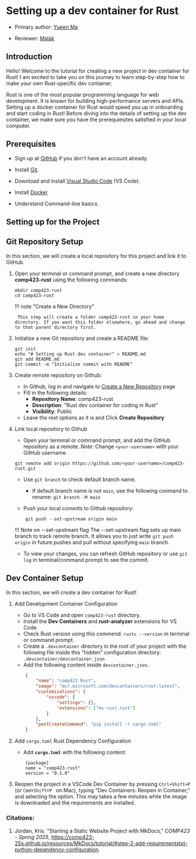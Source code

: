# Setting up a dev container for Rust

* Primary author: [Yueen Ma](https://github.com/myueen)

* Reviewer: [Malak](https://github.com/malaksoubai)

## Introduction

Hello! Welcome to the tutorial for creating a new project in dev container for Rust! I am excited to take you on this journey to learn step-by-step how to make your own Rust-specific dev container. 

Rust is one of the most popular programming language for web development. It is known for building high-performance servers and APIs. Setting up a docker container for Rust would speed you up in onboarding and start coding in Rust! Before diving into the details of setting up the dev container, we make sure you have the prerequiesites satisfied in your local computer. 


## Prerequisites
- Sign up at [GitHub](https://github.com/) if you don't have an account already. 

- Install [Git](https://git-scm.com/book/en/v2/Getting-Started-Installing-Git). 

- Download and install [Visual Studio Code](https://code.visualstudio.com/) (VS Code). 

- Install [Docker](https://www.docker.com/products/docker-desktop/)

- Understand Command-line basics. 


## **Setting up for the Project**

## Git Repository Setup
In this section, we will create a local repository for this project and link it to GitHub. 

1. Open your terminal or command prompt, and create a new directory **comp423-rust** using the following commands: 

    ```console
    mkdir comp423-rust
    cd comp423-rust
    ```

    !!! note "Create a New Directory"

        This step will create a folder comp423-rust in your home directory. If you want this folder elsewhere, go ahead and change to that parent directory first. 

 
2. Initialize a new Git repository and create a README file: 

    ```console
    git init
    echo "# Setting up Rust dev container" > README.md
    git add README.md
    git commit -m "Initialize commit with README"
    ```


3. Create remote repository on Github: 
    - In Github, log in and navigate to [Create a New Repository](https://github.com/new) page
    - Fill in the following details: 
        - **Repository Name**: comp423-rust
        - **Description**: "Rust dev container for coding in Rust"
        - **Visibility**: Public
    - Leave the rest options as it is and Click **Create Repository**


4. Link local repository to Github
    - Open your terminal or command prompt, and add the GitHub repository as a remote. *Note*: Change ```<your-username>``` with your GitHub username. 

    ```console
    git remote add origin https://github.com/<your-username>/comp423-rust.git
    ```

    - Use ```git branch``` to check default branch name. 
        - If default branch name is not ```main```, use the following conmand to rename: ```git branch -M main```

    - Push your local commits to Github repository:

    ```console
        git push --set-upstream origin main
    ```
    !!! Note on --set-upstream flag
        The --set-upstream flag sets up main branch to track remote branch. It allows you to just write ```git push origin``` in future pushes and pull without specifying ```main``` branch. 

    - To view your changes, you can refresh GitHub repository or use ```git log``` in terminal/command prompt to see the commit. 




## Dev Container Setup
In this section, we will create a dev container for Rust! 

1. Add Development Container Configuration
    - Go to VS Code and open ```comp423-rust``` directory. 
    - Install the **Dev Containers** and **rust-analyzer** extensions for VS Code.
    - Check Rust version using this commend: ```rustc --version``` in terminal or command prompt. 
    - Create a ```.devcontainer``` directory in the root of your project with the following file inside this "hidden" configuration directory: ```.devcontainer/devcontainer.json```
    - Add the following content inside ```devcontainer.json```. 

    ```json
        {
            "name": "comp423 Rust",
            "image": "mcr.microsoft.com/devcontainers/rust:latest",
            "customizations": {
                "vscode": {
                    "settings": {},
                    "extensions": ["ms-rust.rust"]
                }
            },
            "postCreateCommand": "pip install -r cargo.toml"
        }
    ```


2. Add ```cargo.toml``` Rust Dependency Configuration
    - Add **```cargo.toml```** with the following content: 
    ```
        [package]
        name = "comp423-rust"
        version = "0.1.0"
     ```

3. Reopen the project in a VSCode Dev Container by pressing ```Ctrl+Shift+P``` (or ```Cmd+Shift+P ``` on Mac), typing "Dev Containers: Reopen in Container," and selecting the option. This may takes a few minutes while the image is downloaded and the requirements are installed.








### Citations: 
1. Jordan, Kris. "Starting a Static Website Project with MkDocs," _COMP423 - Spring 2025_, https://comp423-25s.github.io/resources/MkDocs/tutorial/#step-2-add-requirementstxt-python-dependency-configuration. 